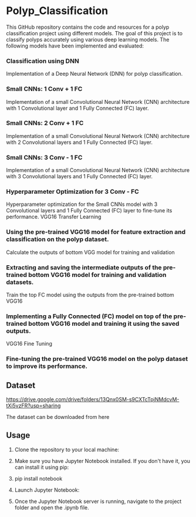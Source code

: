 # Polyp_Classification

This GitHub repository contains the code and resources for a polyp classification project using different models. 
The goal of this project is to classify polyps accurately using various deep learning models. The following models have been implemented and evaluated:

### Classification using DNN
Implementation of a Deep Neural Network (DNN) for polyp classification.

### Small CNNs: 1 Conv + 1 FC
Implementation of a small Convolutional Neural Network (CNN) architecture with 1 Convolutional layer and 1 Fully Connected (FC) layer.

### Small CNNs: 2 Conv + 1 FC
Implementation of a small Convolutional Neural Network (CNN) architecture with 2 Convolutional layers and 1 Fully Connected (FC) layer.

### Small CNNs: 3 Conv - 1 FC
Implementation of a small Convolutional Neural Network (CNN) architecture with 3 Convolutional layers and 1 Fully Connected (FC) layer.

### Hyperparameter Optimization for 3 Conv - FC
Hyperparameter optimization for the Small CNNs model with 3 Convolutional layers and 1 Fully Connected (FC) layer to fine-tune its performance.
VGG16 Transfer Learning

### Using the pre-trained VGG16 model for feature extraction and classification on the polyp dataset.
Calculate the outputs of bottom VGG model for training and validation

### Extracting and saving the intermediate outputs of the pre-trained bottom VGG16 model for training and validation datasets.
Train the top FC model using the outputs from the pre-trained bottom VGG16

### Implementing a Fully Connected (FC) model on top of the pre-trained bottom VGG16 model and training it using the saved outputs.
VGG16 Fine Tuning

### Fine-tuning the pre-trained VGG16 model on the polyp dataset to improve its performance.


## Dataset
https://drive.google.com/drive/folders/13Qnx0SM-s9CXTcTpjNMdcvM-tXi5vzFR?usp=sharing

The dataset can be downloaded from here


## Usage

1. Clone the repository to your local machine:

2. Make sure you have Jupyter Notebook installed. If you don't have it, you can install it using pip:
3. pip install notebook
4. Launch Jupyter Notebook:
5. Once the Jupyter Notebook server is running, navigate to the project folder and open the .ipynb file.
